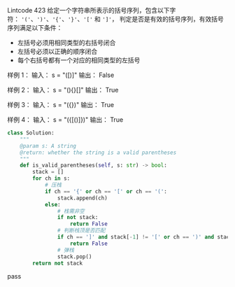 Lintcode 423
给定一个字符串所表示的括号序列，包含以下字符： `'('`、`')'`、`'{'`、`'}'`、`'['` 和 `']'`， 判定是否是有效的括号序列，有效括号序列满足以下条件：

- 左括号必须用相同类型的右括号闭合
- 左括号必须以正确的顺序闭合
- 每个右括号都有一个对应的相同类型的左括号



样例 1：
输入：
s = "([)]"
输出：
False

样例 2：
输入：
s = "(){}[]"
输出：
True

样例 3：
输入：
s = "({})"
输出：
True

样例 4：
输入：
s = "({[()]})"
输出：
True
```python
class Solution:
    """
    @param s: A string
    @return: whether the string is a valid parentheses
    """
    def is_valid_parentheses(self, s: str) -> bool:
        stack = []
        for ch in s:
            # 压栈
            if ch == '{' or ch == '[' or ch == '(':
                stack.append(ch)
            else:
                # 栈需非空
                if not stack:
                    return False
                # 判断栈顶是否匹配
                if ch == ']' and stack[-1] != '[' or ch == ')' and stack[-1] != '(' or ch == '}' and stack[-1] != '{':
                    return False
                # 弹栈
                stack.pop()
        return not stack
```
pass